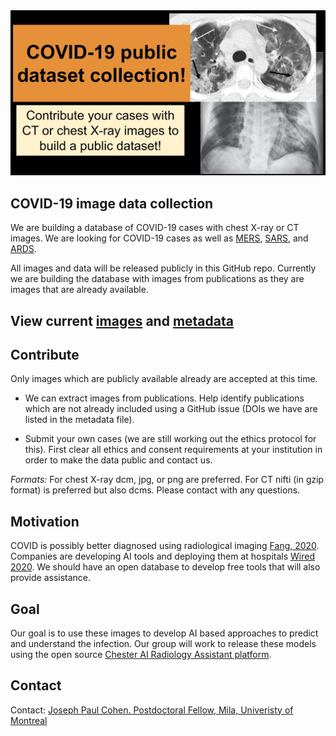 <img src="docs/covid19-share-image.jpg"/>

## COVID-19 image data collection

We are building a database of COVID-19 cases with chest X-ray or CT images. We are looking for COVID-19 cases as well as [MERS](https://en.wikipedia.org/wiki/Middle_East_respiratory_syndrome), [SARS](https://en.wikipedia.org/wiki/Severe_acute_respiratory_syndrome), and [ARDS](https://en.wikipedia.org/wiki/Acute_respiratory_distress_syndrome). 

All images and data will be released publicly in this GitHub repo. Currently we are building the database with images from publications as they are images that are already available. 

## View current [images](images) and [metadata](metadata.csv)


## Contribute

Only images which are publicly available already are accepted at this time.

 - We can extract images from publications. Help identify publications which are not already included using a GitHub issue (DOIs we have are listed in the metadata file).

 - Submit your own cases (we are still working out the ethics protocol for this). First clear all ethics and consent requirements at your institution in order to make the data public and contact us.

*Formats:* For chest X-ray dcm, jpg, or png are preferred. For CT nifti (in gzip format) is preferred but also dcms. Please contact with any questions.


## Motivation

COVID is possibly better diagnosed using radiological imaging [Fang, 2020](https://pubs.rsna.org/doi/10.1148/radiol.2020200432). Companies are developing AI tools and deploying them at hospitals [Wired 2020](https://www.wired.com/story/chinese-hospitals-deploy-ai-help-diagnose-covid-19/). We should have an open database to develop free tools that will also provide assistance.

## Goal
Our goal is to use these images to develop AI based approaches to predict and understand the infection. Our group will work to release these models using the open source [Chester AI Radiology Assistant platform](https://mlmed.org/tools/xray/).

## Contact
Contact: [Joseph Paul Cohen. Postdoctoral Fellow, Mila, Univeristy of Montreal](https://josephpcohen.com/) 
